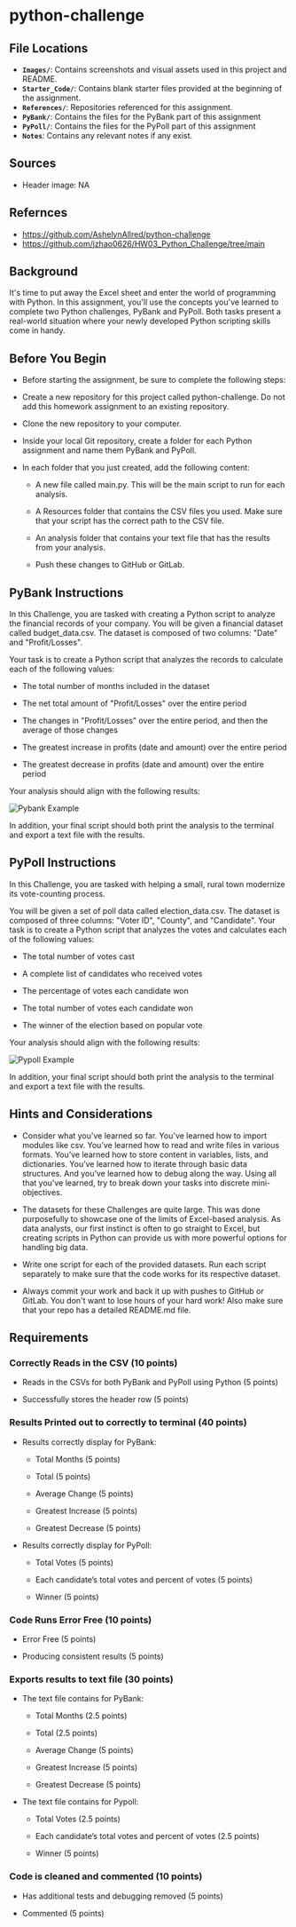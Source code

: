 # python-challenge

## **File Locations**
- **`Images/`**: Contains screenshots and visual assets used in this project and README.
- **`Starter_Code/`**: Contains blank starter files provided at the beginning of the assignment.
- **`References/`**: Repositories referenced for this assignment.
- **`PyBank/`**: Contains the files for the PyBank part of this assignment
- **`PyPoll/`**: Contains the files for the PyPoll part of this assignment
- **`Notes`**: Contains any relevant notes if any exist.

## Sources
* Header image: NA

## Refernces
* https://github.com/AshelynAllred/python-challenge
* https://github.com/jzhao0626/HW03_Python_Challenge/tree/main

## Background
It's time to put away the Excel sheet and enter the world of programming with Python. In this assignment, you'll use the concepts you've learned to complete two Python challenges, PyBank and PyPoll. Both tasks present a real-world situation where your newly developed Python scripting skills come in handy.

## Before You Begin
* Before starting the assignment, be sure to complete the following steps:

* Create a new repository for this project called python-challenge. Do not add this homework assignment to an existing repository.

* Clone the new repository to your computer.

* Inside your local Git repository, create a folder for each Python assignment and name them PyBank and PyPoll.

* In each folder that you just created, add the following content:

  * A new file called main.py. This will be the main script to run for each analysis.

  * A Resources folder that contains the CSV files you used. Make sure that your script has the correct path to the CSV file.

  * An analysis folder that contains your text file that has the results from your analysis.

  * Push these changes to GitHub or GitLab.

## PyBank Instructions
In this Challenge, you are tasked with creating a Python script to analyze the financial records of your company. You will be given a financial dataset called budget_data.csv. The dataset is composed of two columns: "Date" and "Profit/Losses".

Your task is to create a Python script that analyzes the records to calculate each of the following values:

* The total number of months included in the dataset

* The net total amount of "Profit/Losses" over the entire period

* The changes in "Profit/Losses" over the entire period, and then the average of those changes

* The greatest increase in profits (date and amount) over the entire period

* The greatest decrease in profits (date and amount) over the entire period

Your analysis should align with the following results:

![Pybank Example](Images/Pybank.png)

In addition, your final script should both print the analysis to the terminal and export a text file with the results.

## PyPoll Instructions
In this Challenge, you are tasked with helping a small, rural town modernize its vote-counting process.

You will be given a set of poll data called election_data.csv. The dataset is composed of three columns: "Voter ID", "County", and "Candidate". Your task is to create a Python script that analyzes the votes and calculates each of the following values:

* The total number of votes cast

* A complete list of candidates who received votes

* The percentage of votes each candidate won

* The total number of votes each candidate won

* The winner of the election based on popular vote

Your analysis should align with the following results:

![Pypoll Example](Images/Pypoll.png)

In addition, your final script should both print the analysis to the terminal and export a text file with the results.

## Hints and Considerations
* Consider what you've learned so far. You've learned how to import modules like csv. You’ve learned how to read and write files in various formats. You’ve learned how to store content in variables, lists, and dictionaries. You’ve learned how to iterate through basic data structures. And you’ve learned how to debug along the way. Using all that you've learned, try to break down your tasks into discrete mini-objectives.

* The datasets for these Challenges are quite large. This was done purposefully to showcase one of the limits of Excel-based analysis. As data analysts, our first instinct is often to go straight to Excel, but creating scripts in Python can provide us with more powerful options for handling big data.

* Write one script for each of the provided datasets. Run each script separately to make sure that the code works for its respective dataset.

* Always commit your work and back it up with pushes to GitHub or GitLab. You don't want to lose hours of your hard work! Also make sure that your repo has a detailed README.md file.

## Requirements
### Correctly Reads in the CSV (10 points)
* Reads in the CSVs for both PyBank and PyPoll using Python (5 points)

* Successfully stores the header row (5 points)

### Results Printed out to correctly to terminal (40 points)
* Results correctly display for PyBank:

  * Total Months (5 points)

  * Total (5 points)

  * Average Change (5 points)

  * Greatest Increase (5 points)

  * Greatest Decrease (5 points)

* Results correctly display for PyPoll:

  * Total Votes (5 points)

  * Each candidate’s total votes and percent of votes (5 points)

  * Winner (5 points)

### Code Runs Error Free (10 points)
* Error Free (5 points)

* Producing consistent results (5 points)

### Exports results to text file (30 points)
* The text file contains for PyBank:

  * Total Months (2.5 points)

  * Total (2.5 points)

  * Average Change (5 points)

  * Greatest Increase (5 points)

  * Greatest Decrease (5 points)

* The text file contains for Pypoll:

  * Total Votes (2.5 points)

  * Each candidate’s total votes and percent of votes (2.5 points)

  * Winner (5 points)

### Code is cleaned and commented (10 points)
* Has additional tests and debugging removed (5 points)

* Commented (5 points)
